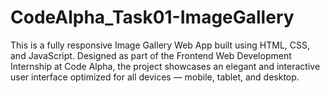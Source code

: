 # CodeAlpha_Task01-ImageGallery
This is a fully responsive Image Gallery Web App built using HTML, CSS, and JavaScript. Designed as part of the Frontend Web Development Internship at Code Alpha, the project showcases an elegant and interactive user interface optimized for all devices — mobile, tablet, and desktop.
